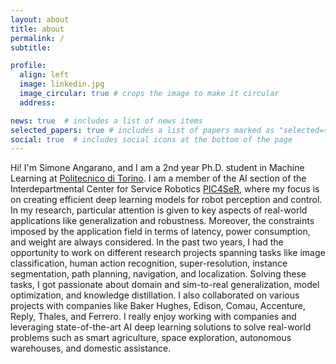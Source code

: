 ```yaml
---
layout: about
title: about
permalink: /
subtitle:

profile:
  align: left
  image: linkedin.jpg
  image_circular: true # crops the image to make it circular
  address:

news: true  # includes a list of news items
selected_papers: true # includes a list of papers marked as "selected={true}"
social: true  # includes social icons at the bottom of the page
---
```


Hi! I'm Simone Angarano, and I am a 2nd year Ph.D. student in Machine Learning at [Politecnico di Torino](www.polito.it). I am a member of the AI section of the Interdepartmental Center for Service Robotics [PIC4SeR](https://pic4ser.polito.it/), where my focus is on creating efficient deep learning models for robot perception and control. In my research, particular attention is given to key aspects of real-world applications like generalization and robustness. Moreover, the constraints imposed by the application field in terms of latency, power consumption, and weight are always considered. In the past two years, I had the opportunity to work on different research projects spanning tasks like image classification, human action recognition, super-resolution, instance segmentation, path planning, navigation, and localization. Solving these tasks, I got passionate about domain and sim-to-real generalization, model optimization, and knowledge distillation. I also collaborated on various projects with companies like Baker Hughes, Edison, Comau, Accenture, Reply, Thales, and Ferrero. I really enjoy working with companies and leveraging state-of-the-art AI deep learning solutions to solve real-world problems such as smart agriculture, space exploration, autonomous warehouses, and domestic assistance.

<!---
Put your address / P.O. box / other info right below your picture. You can also disable any these elements by editing `profile` property of the YAML header of your `_pages/about.md`. Edit `_bibliography/papers.bib` and Jekyll will render your [publications page](/al-folio/publications/) automatically.

Link to your social media connections, too. This theme is set up to use [Font Awesome icons](http://fortawesome.github.io/Font-Awesome/) and [Academicons](https://jpswalsh.github.io/academicons/), like the ones below. Add your Facebook, Twitter, LinkedIn, Google Scholar, or just disable all of them.
-->
